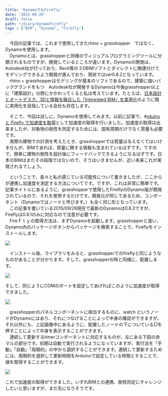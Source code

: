 ```yaml
---
title: 'DynamoでもFirefly'
date: "2015-09-26"
draft: false
path: "/diary/dynamofirefly"
tags : ["BIM", "Dynamo", "Firefly"]
---
```


　今回の記事では、これまで使用してきたrhino + grasshopper　ではなく、Dynamoを使用します。  
　Dynamoとは、grasshopperと同様のヴィジュアルプログラミングツールに分類されるものですが、開発しているところが違います。Dynamoの開発は、Autodesk社が行っており、Revit等の３DBIMソフトとダイレクトに関連付けてモデリングできるよう開発が進んでおり、現状ではver0.8.2となっています。  
　rhino + grasshopperはモデリングが基本のソフトであるので、建築に強いバックグランドをもつ　Autodesk社が開発するDynamoは今後grasshopper以上に「建築設計」分野にかかわってくると私は考えています。たとえば、[日本設計とオートデスク、3Dと情報を融合した「Integrated BIM」を実用化](http://news.mynavi.jp/news/2015/08/06/493/)のように既に実用化を目指している会社も存在します。  
  
  
　そこで、今回は試しに、Dynamoを使用してみます。以前に記事で、A[rduino と Firefly で加速度を取得](http://rgkr-memo.blogspot.jp/2015/09/aruduino-firefly.html)として加速度の取得を行いました。加速度の取得は出来ましたが、対象物の剛性を同定するためには、固有周期だけでなく質量も必要です。  
　実際の建物での計測を考えたとき、grasshopperでは質量は与えなくてはいけませんが、BIMであれば、質量に関する情報も含まれているはずです。ですので、簡単に建物の剛性を設計後にフィードバックできるようになるはずです。日本のBIMはまだその段階ではないので、そうはいきませんが、近い未来これが実現されるでしょう。  
  
  
　ということで、長々と私の感じている可能性について書きましたが、ここからが連携し加速度を測定する方法についてです。ですが、これは非常に簡単です。記事タイトルにあるように、grasshopperで使用したFireflyのDynamo版が開発されているので、それを使用するだけです。開発元が同じであるため、コンポーネント（Dynamoではノードと呼びます。）も全く同じ形となっています。  
　この記事を書いている2015/09/26現在で最新のDynamoは0.8.2ですが、Fireflyは0.8.1のみに対応なので注意が必要です。  
　Fireｆｌｙの取得方法は、まずDynamoを起動します。grasshopperと違い、Dynamo内のパッケージボタンからパッケージを検索することで、Fireflyをインストールします。  
  

[![](http://1.bp.blogspot.com/-WiyXE-ofGhE/VgagGp6oiUI/AAAAAAAAA58/vQNbPb6P4Dc/s640/%25E5%258F%2596%25E5%25BE%2597%25E6%25B3%2595.JPG)](http://1.bp.blogspot.com/-WiyXE-ofGhE/VgagGp6oiUI/AAAAAAAAA58/vQNbPb6P4Dc/s1600/%25E5%258F%2596%25E5%25BE%2597%25E6%25B3%2595.JPG)

  
　インストール後、ライブラリをみると、grasshopperでのfireflyと同じようなものがあることが分かります。そして、grasshopperの時と同様に、配置します。  
  

[![](http://3.bp.blogspot.com/-C7dHlHs4hn8/VgahjxBy7SI/AAAAAAAAA6I/p4q1v0zMTQc/s400/%25E3%2583%25A9%25E3%2582%25A4%25E3%2583%2596%25E3%2583%25A9%25E3%2583%25AA.JPG)](http://3.bp.blogspot.com/-C7dHlHs4hn8/VgahjxBy7SI/AAAAAAAAA6I/p4q1v0zMTQc/s1600/%25E3%2583%25A9%25E3%2582%25A4%25E3%2583%2596%25E3%2583%25A9%25E3%2583%25AA.JPG)

  
そして、同じようにCOMのポートを設定してあげればこのように加速度が取得できました。  
  

[![](http://4.bp.blogspot.com/-EoSeRFizIYw/Vgai4sVklhI/AAAAAAAAA6Q/585jvO2cwvc/s320/%25E9%2585%258D%25E7%25BD%25AE.JPG)](http://4.bp.blogspot.com/-EoSeRFizIYw/Vgai4sVklhI/AAAAAAAAA6Q/585jvO2cwvc/s1600/%25E9%2585%258D%25E7%25BD%25AE.JPG)

  
　grasshopperのパネルコンポーネントに相当するものに、watch というノードがDynamoにはあり、それにつなげることによって中身の確認ができますが、それ以外にも、上記画像中にあるように、配置したノードの下についている□を押すことによって中身を表示することができます。  
　連続して更新するtimerコンポーネントに対応するものが、左にある下図の赤マルの部分です。初期は自動で実行されるようになっていますが、実行法を「手動」「自動」「周期的」の中から選択することができます。連続して更新するためには、周期的を選択して更新時間をArduinoで設定している時間とすることで、値を取得することができます。  

  

[![](http://4.bp.blogspot.com/-ScC41IwAq0Q/VgakNS-gqsI/AAAAAAAAA6o/qbRLfbXWjGY/s320/%25E5%25AE%259F%25E8%25A1%258C%25E6%25B3%2595.JPG)](http://4.bp.blogspot.com/-ScC41IwAq0Q/VgakNS-gqsI/AAAAAAAAA6o/qbRLfbXWjGY/s1600/%25E5%25AE%259F%25E8%25A1%258C%25E6%25B3%2595.JPG)

  

これで加速度の取得ができました。いずれBIMとの連携、剛性同定にチャレンジしたいと思いますが、まだ先になりそうです。
